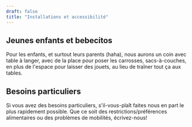 ```yaml
---
draft: false
title: "Installations et accessibilité"
---
```



## Jeunes enfants et bebecitos

Pour les enfants, et surtout leurs parents (haha), nous aurons un coin avec table à langer, avec de la place pour poser les carrosses, sacs-à-couches, en plus de l'espace pour laisser des jouets, au lieu de traîner tout ça aux tables.

## Besoins particuliers
Si vous avez des besoins particuliers, s'il-vous-plaît faites nous en part le plus rapidement possible.
Que ce soit des restrictions/préférences alimentaires ou des problèmes de mobilités, écrivez-nous!
